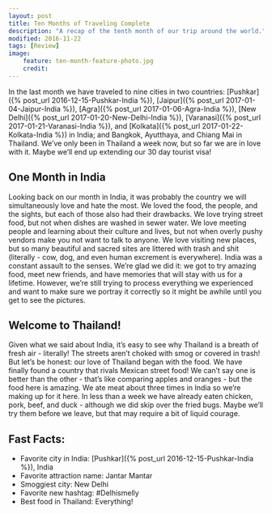 ```yaml
---
layout: post
title: Ten Months of Traveling Complete
description: "A recap of the tenth month of our trip around the world."
modified: 2016-11-22
tags: [Review]
image:
    feature: ten-month-feature-photo.jpg
    credit: 
---
```


In the last month we have traveled to nine cities in two countries: [Pushkar]({% post_url 2016-12-15-Pushkar-India %}), [Jaipur]({% post_url 2017-01-04-Jaipur-India %}), [Agra]({% post_url 2017-01-06-Agra-India %}), [New Delhi]({% post_url 2017-01-20-New-Delhi-India %}), [Varanasi]({% post_url 2017-01-21-Varanasi-India %}), and [Kolkata]({% post_url 2017-01-22-Kolkata-India %}) in India; and Bangkok, Ayutthaya, and Chiang Mai in Thailand. We’ve only been in Thailand a week now, but so far we are in love with it. Maybe we’ll end up extending our 30 day tourist visa!


## One Month in India

Looking back on our month in India, it was probably the country we will simultaneously love and hate the most. We loved the food, the people, and the sights, but each of those also had their drawbacks. We love trying street food, but not when dishes are washed in sewer water. We love meeting people and learning about their culture and lives, but not when overly pushy vendors make you not want to talk to anyone. We love visiting new places, but so many beautiful and sacred sites are littered with trash and shit (literally - cow, dog, and even human excrement is everywhere). India was a constant assault to the senses. We’re glad we did it: we got to try amazing food, meet new friends, and have memories that will stay with us for a lifetime. However, we’re still trying to process everything we experienced and want to make sure we portray it correctly so it might be awhile until you get to see the pictures. 


## Welcome to Thailand!

Given what we said about India, it’s easy to see why Thailand is a breath of fresh air - literally! The streets aren’t choked with smog or covered in trash! But let’s be honest: our love of Thailand began with the food. We have finally found a country that rivals Mexican street food! We can’t say one is better than the other - that’s like comparing apples and oranges - but the food here is amazing. We ate meat about three times in India so we’re making up for it here. In less than a week we have already eaten chicken, pork, beef, and duck - although we did skip over the fried bugs. Maybe we’ll try them before we leave, but that may require a bit of liquid courage. 


## Fast Facts:

- Favorite city in India: [Pushkar]({% post_url 2016-12-15-Pushkar-India %}), India
- Favorite attraction name: Jantar Mantar
- Smoggiest city: New Delhi
- Favorite new hashtag: #Delhismelly
- Best food in Thailand: Everything!
